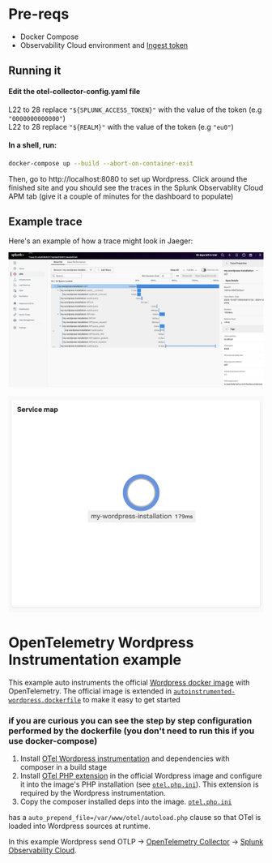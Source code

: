 # Pre-reqs 

- Docker Compose
- Observability Cloud environment and [Ingest token](https://docs.splunk.com/observability/en/admin/authentication/authentication-tokens/org-tokens.html#manage-access-tokens)



## Running it

#### Edit the otel-collector-config.yaml file

L22 to 28 replace `"${SPLUNK_ACCESS_TOKEN}"` with the value of the token (e.g `"0000000000000"`)  
L22 to 28 replace `"${REALM}"` with the value of the token (e.g `"eu0"`)

#### In a shell, run:

```sh
docker-compose up --build --abort-on-container-exit
```

Then, go to http://localhost:8080 to set up Wordpress. Click around the finished site and you should see the traces in the Splunk Observablity Cloud APM tab (give it a couple of minutes for the dashboard to populate)

## Example trace

Here's an example of how a trace might look in Jaeger:

![Trace in Splunk Observability Cloud ](./trace.png)

![Map in Splunk Observability Cloud ](./map.png)


# OpenTelemetry Wordpress Instrumentation example

This example auto instruments the official [Wordpress docker image](https://hub.docker.com/_/wordpress) with OpenTelemetry. 
The official image is extended in [`autoinstrumented-wordpress.dockerfile`](./autoinstrumented-wordpress.dockerfile) to make it easy to get started 


### if you are curious you can see the step by step configuration performed by the dockerfile (you don't need to run this if you use docker-compose)

1. Install [OTel Wordpress instrumentation](../../../src/Instrumentation/Wordpress/) and
dependencies with composer in a build stage
2. Install [OTel PHP
extension](https://github.com/open-telemetry/opentelemetry-php-instrumentation) in the official
Wordpress image and configure it into the image's PHP installation (see
[`otel.php.ini`](./otel.php.ini)). This extension is required by the Wordpress instrumentation.
3. Copy the composer installed deps into the image. [`otel.php.ini`](./otel.php.ini)  
    

has a `auto_prepend_file=/var/www/otel/autoload.php` clause so that OTel is loaded into Wordpress sources at runtime.

In this example Wordpress send OTLP -> [OpenTelemetry
Collector](https://opentelemetry.io/docs/collector/) -> [Splunk Observability Cloud](https://docs.splunk.com/observability/en/get-started/get-started.html). 


